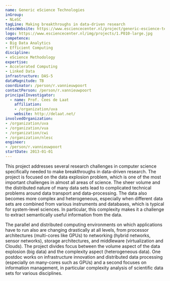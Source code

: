 ```yaml
---
name: Generic eScience Technologies
inGroup:
- NLeSC
tagLine: Making breakthroughs in data-driven research
nlescWebsite: https://www.esciencecenter.nl/project/generic-escience-technologies
logo: https://www.esciencecenter.nl/img/projects/1.P010-large.jpg
competence:
- Big Data Analytics
- Efficient Computing
discipline:
- eScience Methodology
expertise:
- Accelerated Computing
- Linked Data 
infrastructure: DAS-5
dataMagnitude: TB
coordinator: /person/r.vannieuwpoort
contactPerson: /person/r.vannieuwpoort
principalInvestigator:
  - name: Prof. Cees de Laat
    affiliation:
    - /organization/uva
    website: http://delaat.net/
involvedOrganization:
- /organization/uva
- /organization/vua
- /organization/cwi
- /organization/nlesc
engineer:
- /person/r.vannieuwpoort
startDate: 2013-01-01
---
```

This project addresses several research challenges in computer science
specifically needed to make breakthroughs in data-driven research. The
project is focused on the data explosion problem, which is one of the
most important challenges in almost all areas of science. The sheer
volume and the distributed nature of many data sets lead to
complicated technical problems around data transport and
data-processing. The data also becomes more complex and heterogeneous,
especially when different data sets are combined from various
instruments and databases, which is typical for system-level
sciences. In particular, this complexity makes it a challenge to
extract semantically useful information from the data.

The parallel and distributed computing environments on which
applications have to run also are changing drastically at all levels,
from processor architectures (multi-cores like GPUs) to networking
(hybrid networks, sensor networks), storage architectures, and
middleware (virtualization and Clouds). The project divides focus
between the volume aspect of the data explosion (big data) and the
complexity aspect (heterogeneous data). One postdoc works on
infrastructure innovation and distributed data processing (especially
on many-cores such as GPUs) and a second focuses on information
management, in particular complexity analysis of scientific data sets
for various disciplines.
